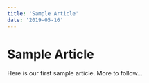 ```yaml
---
title: 'Sample Article'
date: '2019-05-16'
---
```


# Sample Article

Here is our first sample article.  More to follow...